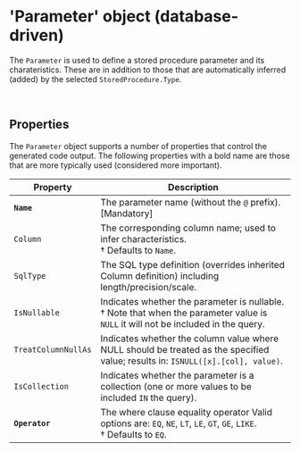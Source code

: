 # 'Parameter' object (database-driven)

The `Parameter` is used to define a stored procedure parameter and its charateristics. These are in addition to those that are automatically inferred (added) by the selected `StoredProcedure.Type`.

<br/>

## Properties
The `Parameter` object supports a number of properties that control the generated code output. The following properties with a bold name are those that are more typically used (considered more important).

Property | Description
-|-
**`Name`** | The parameter name (without the `@` prefix). [Mandatory]
`Column` | The corresponding column name; used to infer characteristics.<br/>&dagger; Defaults to `Name`.
`SqlType` | The SQL type definition (overrides inherited Column definition) including length/precision/scale.
`IsNullable` | Indicates whether the parameter is nullable.<br/>&dagger; Note that when the parameter value is `NULL` it will not be included in the query.
`TreatColumnNullAs` | Indicates whether the column value where NULL should be treated as the specified value; results in: `ISNULL([x].[col], value)`.
`IsCollection` | Indicates whether the parameter is a collection (one or more values to be included `IN` the query).
**`Operator`** | The where clause equality operator Valid options are: `EQ`, `NE`, `LT`, `LE`, `GT`, `GE`, `LIKE`.<br/>&dagger; Defaults to `EQ`.

